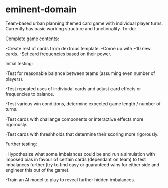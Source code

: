 # eminent-domain

Team-based urban planning themed card game with individual player turns. Currently has basic working structure and functionality. To-do:

Complete game contents:

-Create rest of cards from dextrous template.
-Come up with ~10 new cards.
-Set card frequencies based on their power.

Initial testing:

-Test for reasonable balance between teams (assuming even number of players).

-Test repeated uses of indiviudal cards and adjust card effects or frequencies to balance.

-Test various win conditions, determine expected game length / number of turns.

-Test cards with challange components or interactive effects more rigorously.

-Test cards with threshholds that determine their scoring  more rigorously.


Further testing:

-Hypothesize what some imbalances could be and run a simulation with imposed bias in favour of certain cards (dependant on team) to test imbalances further (try to find easy or guaranteed wins for either side and engineer this out of the game).

-Train an AI model to play to reveal further hidden imbalances.
